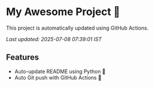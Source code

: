 # My Awesome Project 🚀

This project is automatically updated using GitHub Actions.

_Last updated: 2025-07-08 07:39:01 IST_

## Features
- Auto-update README using Python 🐍
- Auto Git push with GitHub Actions 🤖
